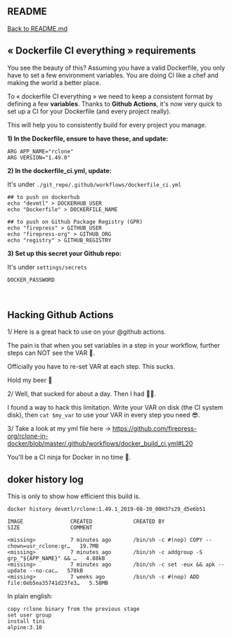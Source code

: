 ## README

[Back to README.md](./README.md)

## « Dockerfile CI everything » requirements

You see the beauty of this? Assuming you have a valid Dockerfile, you only have to set a few environment variables. You are doing CI like a chef and making the world a better place. 

To « dockerfile CI everything » we need to keep a consistent format by defining a few **variables**. Thanks to **Github Actions**, it's now very quick to set up a CI for your Dockerfile (and every project really).

This will help you to consistently build for every project you manage.

**1) In the Dockerfile, ensure to have these, and update:**

```
ARG APP_NAME="rclone"
ARG VERSION="1.49.0"
```

**2) In the dockerfile_ci.yml, update:**

It's under `./git_repo/.github/workflows/dockerfile_ci.yml`

```
## to push on dockerhub
echo "devmtl" > DOCKERHUB_USER
echo "Dockerfile" > DOCKERFILE_NAME

## to push on Github Package Registry (GPR)
echo "firepress" > GITHUB_USER
echo "firepress-org" > GITHUB_ORG
echo "registry" > GITHUB_REGISTRY
```

**3) Set up this secret your Github repo:**

It's under `settings/secrets`

```
DOCKER_PASSWORD
```

<br>

## Hacking Github Actions

1/ Here is a great hack to use on your @github actions.

The pain is that when you set variables in a step in your workflow, further steps can NOT see the VAR 🙊.

Officially you have to re-set VAR at each step. This sucks.

Hold my beer 🍺

2/ Well, that sucked for about a day. Then I had 🙌🙌.

I found a way to hack this limitation. Write your VAR on disk (the CI system disk), then `cat $my_var` to use your VAR in every step you need 😎.

3/ Take a look at my yml file here -> https://github.com/firepress-org/rclone-in-docker/blob/master/.github/workflows/docker_build_ci.yml#L20

You'll be a CI ninja for Docker in no time 👊.

## doker history log

This is only to show how efficient this build is.

```
docker history devmtl/rclone:1.49.1_2019-08-30_00H37s29_d5e6b51

IMAGE               CREATED             CREATED BY                                      SIZE                COMMENT

<missing>           7 minutes ago       /bin/sh -c #(nop) COPY --chown=usr_rclone:gr…   19.7MB
<missing>           7 minutes ago       /bin/sh -c addgroup -S grp_"${APP_NAME}" && …   4.88kB
<missing>           7 minutes ago       /bin/sh -c set -eux && apk --update --no-cac…   578kB
<missing>           7 weeks ago         /bin/sh -c #(nop) ADD file:0eb5ea35741d23fe3…   5.58MB
```

In plain english:

```
copy rclone binary from the previous stage
set user group
install tini
alpine:3.10
```